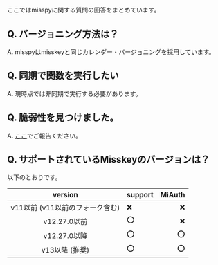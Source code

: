 #
ここではmisspyに関する質問の回答をまとめています。
## Q. バージョニング方法は？
A. misspyはmisskeyと同じカレンダー・バージョニングを採用しています。
## Q. 同期で関数を実行したい
A. 現時点では非同期で実行する必要があります。
## Q. 脆弱性を見つけました。
A. [ここ](https://github.com/sonyakun/misspy/security/advisories/new)でご報告ください。
## Q. サポートされているMisskeyのバージョンは？
以下のとおりです。

| version               | support | MiAuth | 
| :-------------------: | ------- | -----: | 
| v11以前 (v11以前のフォーク含む) | ❌  | ❌     | 
| v12.27.0以前       | ⭕️    | ❌     | 
| v12.27.0以降       | ⭕️    | ⭕️   | 
| v13以降 (推奨)            | ⭕️    | ⭕️   | 